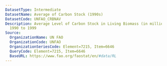 ```yaml
---
DatasetType: Intermediate
DatasetName: Average of Carbon Stock (1990s)
DatasetCode: UNFAO_CRBNAV
Description: Average Level of Carbon Stock in Living Biomass (in millions of kg) from
  1990 to 1999
Source:
  OrganizationName: UN FAO
  OrganizationCode: UNFAO
  OrganizationSeriesCode: Element=7215, Item=6646
  QueryCode: Element=7215, Item=6646
  BaseURL: https://www.fao.org/faostat/en/#data/RL
---
```


